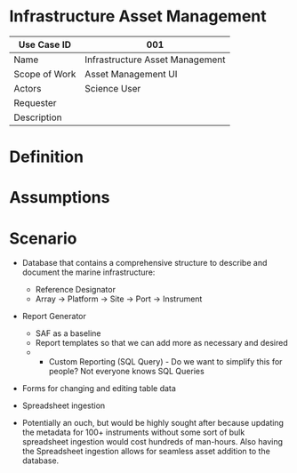 # Infrastructure Asset Management

| Use Case ID | 001 |
| --- | --- |
| Name | Infrastructure Asset Management |
| Scope of Work | Asset Management UI |
| Actors | Science User |
| Requester |  |
| Description |  |

# Definition

# Assumptions

# Scenario

- Database that contains a comprehensive structure to describe and document the marine infrastructure:
  - Reference Designator
  - Array -> Platform -> Site -> Port -> Instrument

- Report Generator
  - SAF as a baseline
  - Report templates so that we can add more as necessary and desired
  - - Custom Reporting (SQL Query) - Do we want to simplify this for people? Not everyone knows SQL  Queries

- Forms for changing and editing table data
- Spreadsheet ingestion
- Potentially an ouch, but would be highly sought after because updating the metadata for 100+ instruments without some sort of bulk spreadsheet ingestion would cost hundreds of man-hours. Also having the Spreadsheet ingestion allows for  seamless asset addition to the database.
